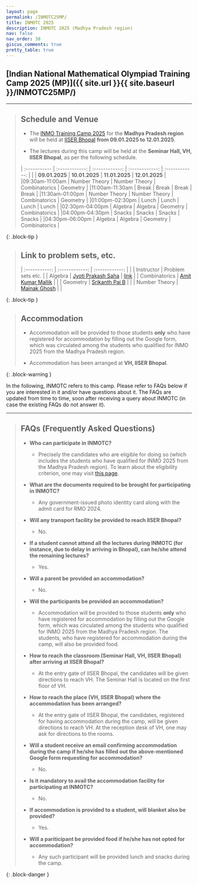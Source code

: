 ```yaml
---
layout: page
permalink: /INMOTC25MP/
title: INMOTC 2025
description: INMOTC 2025 (Madhya Pradesh region)
nav: false
nav_order: 38
giscus_comments: true
pretty_table: true
---
```


## [Indian National Mathematical Olympiad Training Camp 2025 (MP)]({{ site.url }}{{ site.baseurl }}/INMOTC25MP/)

---


> ## Schedule and Venue
>
> - The [INMO Training Camp 2025](https://olympiads.hbcse.tifr.res.in/rmo-2024-results/) for the **Madhya Pradesh region** will be held at [IISER Bhopal](https://www.iiserb.ac.in/) **from 09.01.2025 to 12.01.2025**. 
>
>
> - The lectures during this camp will be held at the **Seminar Hall, VH, IISER Bhopal**, as per the following schedule.
>
>| :----------- | :------------: | :------------: | :------------: | :------------: |
>|  | **09.01.2025** | **10.01.2025** | **11.01.2025** | **12.01.2025** |
>|09:30am-11:00am  | Number Theory | Number Theory | Combinatorics | Geometry |
>|11:00am-11:30am  | Break | Break | Break | Break |
>|11:30am-01:00pm | Number Theory | Number Theory | Combinatorics | Geometry |
>|01:00pm-02:30pm  | Lunch | Lunch | Lunch | Lunch |
>|02:30pm-04:00pm | Algebra | Algebra | Geometry | Combinatorics |
>|04:00pm-04:30pm  | Snacks | Snacks | Snacks | Snacks |
>|04:30pm-06:00pm | Algebra | Algebra | Geometry | Combinatorics |
>
{: .block-tip }

<!--

<div class="row mt-3">
    <div class="col-sm mt-3 mt-md-0">
        {% include figure.liquid loading="eager" path="assets/img/INMOTC/INMOTC25Sch.png" title="Schedule of INMOTC 2025, MP region" class="img-fluid rounded z-depth-1" %}
    </div>
</div>

-->

> ## Link to problem sets, etc.
>
>| :-----------: | :------------: | :------------: |
>|               | Instructor  | Problem sets etc. |
>| Algebra | [Jyoti Prakash Saha](https://jpsaha.github.io/MOTP/) |  [link](https://jpsaha.github.io/MOTP/blog/2025/INMOTC25MPalg/) |
>| Combinatorics | [Amit Kumar Mallik](http://www.imo-official.org/participant_r.aspx?id=28281) |  |
>| Geometry | [Srikanth Pai B](https://srikanthbpai.github.io/) |  |
>| Number Theory | [Mainak Ghosh](https://sites.google.com/view/mainak-ghosh-math/) |  |
>
{: .block-tip }


> ## Accommodation
>
> - Accommodation will be provided to those students **only** who have registered for accommodation by filling out the Google form, which was circulated among the students who qualified for INMO 2025 from the Madhya Pradesh region. 
>
>
> - Accommodation has been arranged at **VH, IISER Bhopal**.
>
{: .block-warning }

In the following, INMOTC refers to this camp. Please refer to FAQs below if you are interested in it and/or have questions about it. The FAQs are updated from time to time, soon after receiving a query about INMOTC (in case the existing FAQs do not answer it).

---

<!--Here is [the schedule of the camp](../assets/pdf/INMOTC/INMOTC25Sch.pdf).

<iframe src="{{ site.baseurl }}/assets/pdf/INMOTC/INMOTC25Sch.pdf" width="100%" height="500" frameborder="no" border="0" marginwidth="0" marginheight="0"></iframe>
-->

> ## FAQs (Frequently Asked Questions)
>
> - **Who can participate in INMOTC?**
>   - Precisely the candidates who are eligible for doing so (which includes the students who have qualified for INMO 2025 from the Madhya Pradesh region). To learn about the eligibility criterion, one may visit [this page](https://olympiads.hbcse.tifr.res.in/rmo-2024-results/).
>
>
> - **What are the documents required to be brought for participating in INMOTC?**
>   - Any government-issued photo identity card along with the admit card for RMO 2024.
>
>
> - **Will any transport facility be provided to reach IISER Bhopal?**
>   - No.
>
> - **If a student cannot attend all the lectures during INMOTC (for instance, due to delay in arriving in Bhopal), can he/she attend the remaining lectures?**
>   - Yes.
>
>
> - **Will a parent be provided an accommodation?**
>   - No.
>
>
> - **Will the participants be provided an accommodation?**
>   - Accommodation will be provided to those students **only** who have registered for accommodation by filling out the Google form, which was circulated among the students who qualified for INMO 2025 from the Madhya Pradesh region. The students, who have registered for accommodation during the camp, will also be provided food.
>
>
> - **How to reach the classroom (Seminar Hall, VH, IISER Bhopal) after arriving at IISER Bhopal?**
>   - At the entry gate of IISER Bhopal, the candidates will be given directions to reach VH. The Seminar Hall is located on the first floor of VH.
>
>
> - **How to reach the place (VH, IISER Bhopal) where the accommodation has been arranged?**
>   - At the entry gate of IISER Bhopal, the candidates, registered for having accommodation during the camp, will be given directions to reach VH. At the reception desk of VH, one may ask for directions to the rooms.
>
>
> - **Will a student receive an email confirming accommodation during the camp if he/she has filled out the above-mentioned Google form requesting for accommodation?**
>   - No. 
>
>
> - **Is it mandatory to avail the accommodation facility for participating at INMOTC?**
>   - No.
>
> - **If accommodation is provided to a student, will blanket also be provided?**
>   - Yes. 
>
>
> - **Will a pariticipant be provided food if he/she has not opted for accommodation?**
>   - Any such participant will be provided lunch and snacks during the camp.
>
{: .block-danger }